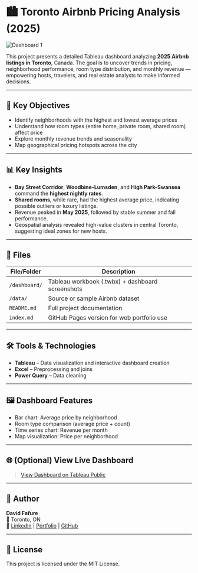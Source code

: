 # 🏙️ Toronto Airbnb Pricing Analysis (2025)

![Dashboard 1](https://github.com/user-attachments/assets/a8dd0f30-a8e7-4957-8834-36f8ab75dd17)

This project presents a detailed Tableau dashboard analyzing **2025 Airbnb listings in Toronto**, Canada. The goal is to uncover trends in pricing, neighborhood performance, room type distribution, and monthly revenue — empowering hosts, travelers, and real estate analysts to make informed decisions.

---

## 📌 Key Objectives

- Identify neighborhoods with the highest and lowest average prices
- Understand how room types (entire home, private room, shared room) affect price
- Explore monthly revenue trends and seasonality
- Map geographical pricing hotspots across the city

---

## 📊 Key Insights

- **Bay Street Corridor**, **Woodbine-Lumsden**, and **High Park-Swansea** command the **highest nightly rates**.
- **Shared rooms**, while rare, had the highest average price, indicating possible outliers or luxury listings.
- Revenue peaked in **May 2025**, followed by stable summer and fall performance.
- Geospatial analysis revealed high-value clusters in central Toronto, suggesting ideal zones for new hosts.

---

## 📁 Files

| File/Folder | Description |
|-------------|-------------|
| `/dashboard/` | Tableau workbook (.twbx) + dashboard screenshots |
| `/data/` | Source or sample Airbnb dataset |
| `README.md` | Full project documentation |
| `index.md` | GitHub Pages version for web portfolio use |

---

## 🛠️ Tools & Technologies

- **Tableau** – Data visualization and interactive dashboard creation
- **Excel** – Preprocessing and joins
- **Power Query** – Data cleaning

---

## 🖼️ Dashboard Features

- Bar chart: Average price by neighborhood
- Room type comparison (average price + count)
- Time series chart: Revenue per month
- Map visualization: Price per neighborhood

---

## 🌐 (Optional) View Live Dashboard 
> [View Dashboard on Tableau Public](https://public.tableau.com/app/profile/david7888/viz/TorontoAirBnBPricingDashbaord/Dashboard1)

---

## 🙌 Author

**David Fafure**  
📍 Toronto, ON  
🔗 [LinkedIn](https://www.linkedin.com/in/david-fafure-58776823a/) | [Portfolio](https://datascienceportfol.io/davidfafure) | [GitHub](https://github.com/DavidFaf)

---

## 📄 License

This project is licensed under the MIT License.
